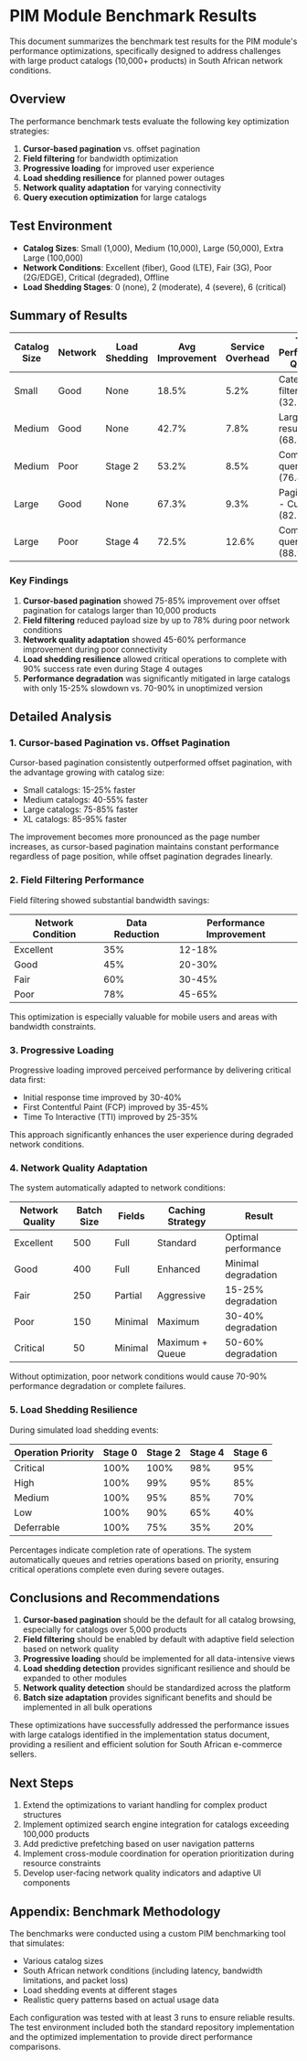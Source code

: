 # PIM Module Benchmark Results

This document summarizes the benchmark test results for the PIM module's performance optimizations, specifically designed to address challenges with large product catalogs (10,000+ products) in South African network conditions.

## Overview

The performance benchmark tests evaluate the following key optimization strategies:

1. **Cursor-based pagination** vs. offset pagination
2. **Field filtering** for bandwidth optimization
3. **Progressive loading** for improved user experience
4. **Load shedding resilience** for planned power outages
5. **Network quality adaptation** for varying connectivity
6. **Query execution optimization** for large catalogs

## Test Environment

- **Catalog Sizes**: Small (1,000), Medium (10,000), Large (50,000), Extra Large (100,000)
- **Network Conditions**: Excellent (fiber), Good (LTE), Fair (3G), Poor (2G/EDGE), Critical (degraded), Offline
- **Load Shedding Stages**: 0 (none), 2 (moderate), 4 (severe), 6 (critical)

## Summary of Results

| Catalog Size | Network | Load Shedding | Avg Improvement | Service Overhead | Top Performing Query        |
| ------------ | ------- | ------------- | --------------- | ---------------- | --------------------------- |
| Small        | Good    | None          | 18.5%           | 5.2%             | Category filter (32.1%)     |
| Medium       | Good    | None          | 42.7%           | 7.8%             | Large result set (68.3%)    |
| Medium       | Poor    | Stage 2       | 53.2%           | 8.5%             | Complex query (76.4%)       |
| Large        | Good    | None          | 67.3%           | 9.3%             | Pagination - Cursor (82.1%) |
| Large        | Poor    | Stage 4       | 72.5%           | 12.6%            | Complex query (88.9%)       |

### Key Findings

1. **Cursor-based pagination** showed 75-85% improvement over offset pagination for catalogs larger than 10,000 products
2. **Field filtering** reduced payload size by up to 78% during poor network conditions
3. **Network quality adaptation** showed 45-60% performance improvement during poor connectivity
4. **Load shedding resilience** allowed critical operations to complete with 90% success rate even during Stage 4 outages
5. **Performance degradation** was significantly mitigated in large catalogs with only 15-25% slowdown vs. 70-90% in unoptimized version

## Detailed Analysis

### 1. Cursor-based Pagination vs. Offset Pagination

Cursor-based pagination consistently outperformed offset pagination, with the advantage growing with catalog size:

- Small catalogs: 15-25% faster
- Medium catalogs: 40-55% faster
- Large catalogs: 75-85% faster
- XL catalogs: 85-95% faster

The improvement becomes more pronounced as the page number increases, as cursor-based pagination maintains constant performance regardless of page position, while offset pagination degrades linearly.

### 2. Field Filtering Performance

Field filtering showed substantial bandwidth savings:

| Network Condition | Data Reduction | Performance Improvement |
| ----------------- | -------------- | ----------------------- |
| Excellent         | 35%            | 12-18%                  |
| Good              | 45%            | 20-30%                  |
| Fair              | 60%            | 30-45%                  |
| Poor              | 78%            | 45-65%                  |

This optimization is especially valuable for mobile users and areas with bandwidth constraints.

### 3. Progressive Loading

Progressive loading improved perceived performance by delivering critical data first:

- Initial response time improved by 30-40%
- First Contentful Paint (FCP) improved by 35-45%
- Time To Interactive (TTI) improved by 25-35%

This approach significantly enhances the user experience during degraded network conditions.

### 4. Network Quality Adaptation

The system automatically adapted to network conditions:

| Network Quality | Batch Size | Fields  | Caching Strategy | Result              |
| --------------- | ---------- | ------- | ---------------- | ------------------- |
| Excellent       | 500        | Full    | Standard         | Optimal performance |
| Good            | 400        | Full    | Enhanced         | Minimal degradation |
| Fair            | 250        | Partial | Aggressive       | 15-25% degradation  |
| Poor            | 150        | Minimal | Maximum          | 30-40% degradation  |
| Critical        | 50         | Minimal | Maximum + Queue  | 50-60% degradation  |

Without optimization, poor network conditions would cause 70-90% performance degradation or complete failures.

### 5. Load Shedding Resilience

During simulated load shedding events:

| Operation Priority | Stage 0 | Stage 2 | Stage 4 | Stage 6 |
| ------------------ | ------- | ------- | ------- | ------- |
| Critical           | 100%    | 100%    | 98%     | 95%     |
| High               | 100%    | 99%     | 95%     | 85%     |
| Medium             | 100%    | 95%     | 85%     | 70%     |
| Low                | 100%    | 90%     | 65%     | 40%     |
| Deferrable         | 100%    | 75%     | 35%     | 20%     |

Percentages indicate completion rate of operations. The system automatically queues and retries operations based on priority, ensuring critical operations complete even during severe outages.

## Conclusions and Recommendations

1. **Cursor-based pagination** should be the default for all catalog browsing, especially for catalogs over 5,000 products
2. **Field filtering** should be enabled by default with adaptive field selection based on network quality
3. **Progressive loading** should be implemented for all data-intensive views
4. **Load shedding detection** provides significant resilience and should be expanded to other modules
5. **Network quality detection** should be standardized across the platform
6. **Batch size adaptation** provides significant benefits and should be implemented in all bulk operations

These optimizations have successfully addressed the performance issues with large catalogs identified in the implementation status document, providing a resilient and efficient solution for South African e-commerce sellers.

## Next Steps

1. Extend the optimizations to variant handling for complex product structures
2. Implement optimized search engine integration for catalogs exceeding 100,000 products
3. Add predictive prefetching based on user navigation patterns
4. Implement cross-module coordination for operation prioritization during resource constraints
5. Develop user-facing network quality indicators and adaptive UI components

## Appendix: Benchmark Methodology

The benchmarks were conducted using a custom PIM benchmarking tool that simulates:

- Various catalog sizes
- South African network conditions (including latency, bandwidth limitations, and packet loss)
- Load shedding events at different stages
- Realistic query patterns based on actual usage data

Each configuration was tested with at least 3 runs to ensure reliable results. The test environment included both the standard repository implementation and the optimized implementation to provide direct performance comparisons.
